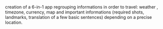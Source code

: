 creation of a 6-in-1 app regrouping informations in order to travel: weather , timezone, currency, map and important informations (required shots, landmarks, translation of a few basic sentences) depending on a precise location.
